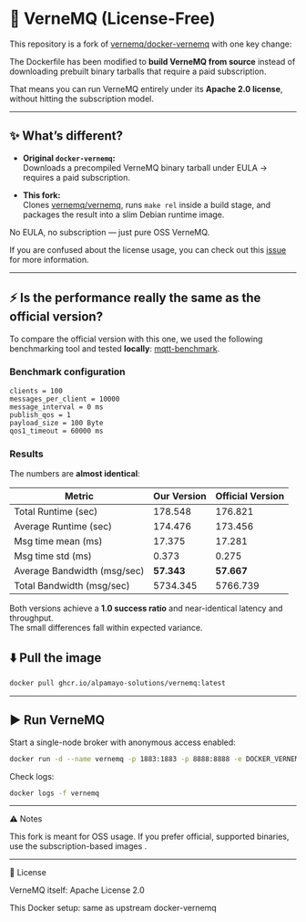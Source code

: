 # 🐋 VerneMQ (License-Free)

This repository is a fork of [vernemq/docker-vernemq](https://github.com/vernemq/docker-vernemq) with one key change:

The Dockerfile has been modified to **build VerneMQ from source** instead of downloading prebuilt binary tarballs that require a paid subscription.

That means you can run VerneMQ entirely under its **Apache 2.0 license**, without hitting the subscription model.

---

## ✨ What’s different?

- **Original `docker-vernemq`:**  
  Downloads a precompiled VerneMQ binary tarball under EULA → requires a paid subscription.

- **This fork:**  
  Clones [vernemq/vernemq](https://github.com/vernemq/vernemq), runs `make rel` inside a build stage, and packages the result into a slim Debian runtime image.

No EULA, no subscription — just pure OSS VerneMQ.

If you are confused about the license usage, you can check out this [issue](https://github.com/vernemq/vernemq/issues/1487) for more information.

---

## ⚡ Is the performance really the same as the official version?

To compare the official version with this one, we used the following benchmarking tool and tested **locally**: [mqtt-benchmark](https://github.com/krylovsk/mqtt-benchmark).

### Benchmark configuration
```
clients = 100
messages_per_client = 10000
message_interval = 0 ms
publish_qos = 1
payload_size = 100 Byte
qos1_timeout = 60000 ms
```

### Results  
The numbers are **almost identical**:

| Metric                        | Our Version | Official Version |
|-------------------------------|-------------|------------------|
| Total Runtime (sec)           | 178.548     | 176.821          |
| Average Runtime (sec)         | 174.476     | 173.456          |
| Msg time mean (ms)            | 17.375      | 17.281           |
| Msg time std (ms)             | 0.373       | 0.275            |
| Average Bandwidth (msg/sec)   | **57.343**  | **57.667**       |
| Total Bandwidth (msg/sec)     | 5734.345    | 5766.739        |

Both versions achieve a **1.0 success ratio** and near-identical latency and throughput.  
The small differences fall within expected variance.

## ⬇️ Pull the image

```bash
docker pull ghcr.io/alpamayo-solutions/vernemq:latest
```

---

## ▶️ Run VerneMQ

Start a single-node broker with anonymous access enabled:

```bash
docker run -d --name vernemq -p 1883:1883 -p 8888:8888 -e DOCKER_VERNEMQ_ALLOW_ANONYMOUS=on ghcr.io/alpamayo-solutions/vernemq:latest
```

Check logs:

```bash
docker logs -f vernemq
```

---

⚠️ Notes

This fork is meant for OSS usage. If you prefer official, supported binaries, use the subscription-based images
.

---

📜 License

VerneMQ itself: Apache License 2.0

This Docker setup: same as upstream docker-vernemq
